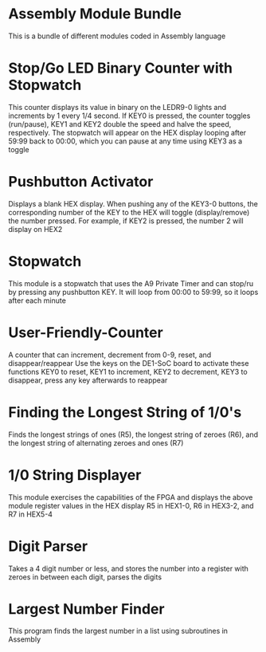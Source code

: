 # Assembly Module Bundle
This is a bundle of different modules coded in Assembly language


# Stop/Go LED Binary Counter with Stopwatch
This counter displays its value in binary on the LEDR9-0 lights and increments by 1 every 1/4 second.
If KEY0 is pressed, the counter toggles (run/pause), KEY1 and KEY2 double the speed and halve the speed, respectively.
The stopwatch will appear on the HEX display looping after 59:99 back to 00:00, which you can pause at any time using KEY3 as a toggle

# Pushbutton Activator
Displays a blank HEX display. When pushing any of the KEY3-0 buttons, the corresponding number of the KEY to the HEX will toggle (display/remove) the number pressed. For example, if KEY2 is pressed, the number 2 will display on HEX2

# Stopwatch
This module is a stopwatch that uses the A9 Private Timer and can stop/ru by pressing any pushbutton KEY. It will loop from 00:00 to 59:99, so it loops after each minute

# User-Friendly-Counter
A counter that can increment, decrement from 0-9, reset, and disappear/reappear
Use the keys on the DE1-SoC board to activate these functions
KEY0 to reset, KEY1 to increment, KEY2 to decrement, KEY3 to disappear, press any key afterwards to reappear

# Finding the Longest String of 1/0's
Finds the longest strings of ones (R5), the longest string of zeroes (R6), and the longest string of alternating zeroes and ones (R7)

# 1/0 String Displayer
This module exercises the capabilities of the FPGA and displays the above module register values in the HEX display
R5 in HEX1-0, R6 in HEX3-2, and R7 in HEX5-4

# Digit Parser
Takes a 4 digit number or less, and stores the number into
a register with zeroes in between each digit, parses the digits

# Largest Number Finder
This program finds the largest number in a list using subroutines in Assembly
